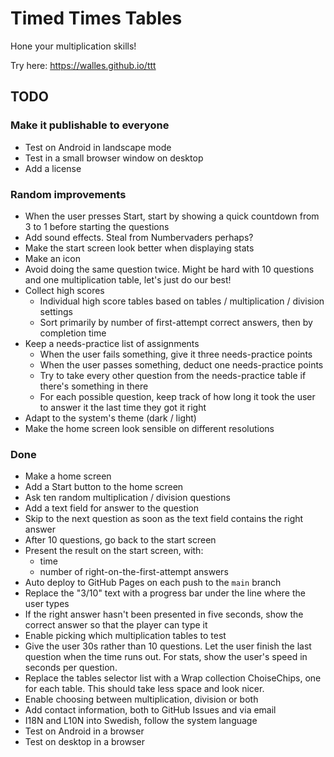 # Timed Times Tables

Hone your multiplication skills!

Try here: <https://walles.github.io/ttt>

## TODO

### Make it publishable to everyone

* Test on Android in landscape mode
* Test in a small browser window on desktop
* Add a license

### Random improvements

* When the user presses Start, start by showing a quick countdown from 3 to 1
  before starting the questions
* Add sound effects. Steal from Numbervaders perhaps?
* Make the start screen look better when displaying stats
* Make an icon
* Avoid doing the same question twice. Might be hard with 10 questions and one
  multiplication table, let's just do our best!
* Collect high scores
  * Individual high score tables based on tables / multiplication / division
    settings
  * Sort primarily by number of first-attempt correct answers, then by
    completion time
* Keep a needs-practice list of assignments
  * When the user fails something, give it three needs-practice points
  * When the user passes something, deduct one needs-practice points
  * Try to take every other question from the needs-practice table if there's
    something in there
  * For each possible question, keep track of how long it took the user to
    answer it the last time they got it right
* Adapt to the system's theme (dark / light)
* Make the home screen look sensible on different resolutions

### Done

* Make a home screen
* Add a Start button to the home screen
* Ask ten random multiplication / division questions
* Add a text field for answer to the question
* Skip to the next question as soon as the text field contains the right answer
* After 10 questions, go back to the start screen
* Present the result on the start screen, with:
  * time
  * number of right-on-the-first-attempt answers
* Auto deploy to GitHub Pages on each push to the `main` branch
* Replace the "3/10" text with a progress bar under the line where the user
  types
* If the right answer hasn't been presented in five seconds, show the correct
  answer so that the player can type it
* Enable picking which multiplication tables to test
* Give the user 30s rather than 10 questions. Let the user finish the last
  question when the time runs out. For stats, show the user's speed in seconds
  per question.
* Replace the tables selector list with a Wrap collection ChoiseChips, one for
  each table. This should take less space and look nicer.
* Enable choosing between multiplication, division or both
* Add contact information, both to GitHub Issues and via email
* I18N and L10N into Swedish, follow the system language
* Test on Android in a browser
* Test on desktop in a browser
